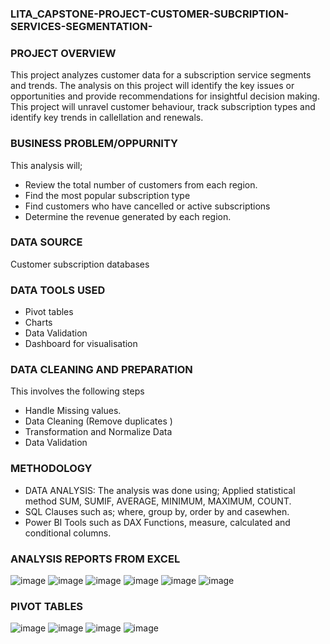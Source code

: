 ### LITA_CAPSTONE-PROJECT-CUSTOMER-SUBCRIPTION-SERVICES-SEGMENTATION-

### PROJECT OVERVIEW
This project analyzes customer data for a subscription service segments and trends. The analysis on this project will identify the key issues or opportunities and provide recommendations for insightful decision making. This project will unravel customer behaviour, track subscription types and identify key trends in callellation and renewals.

### BUSINESS PROBLEM/OPPURNITY
This analysis will;
- Review the total number of customers from each region.
- Find the most popular subscription type
- Find customers who have cancelled or active subscriptions 
- Determine the revenue generated by each region.

### DATA SOURCE
Customer subscription databases

### DATA TOOLS USED 
- Pivot tables
- Charts
- Data Validation
- Dashboard for visualisation

### DATA CLEANING AND PREPARATION
This involves the following steps
- Handle Missing values.
- Data Cleaning (Remove duplicates )
- Transformation and Normalize Data
- Data Validation

### METHODOLOGY
- DATA ANALYSIS: The analysis was done using; Applied statistical method SUM, SUMIF, AVERAGE, MINIMUM, MAXIMUM, COUNT.
- SQL Clauses such as; where, group by, order by and casewhen.
- Power BI Tools such as DAX Functions, measure, calculated and conditional columns.

### ANALYSIS REPORTS FROM EXCEL
![image](https://github.com/user-attachments/assets/304bd474-8c00-4e97-88a2-f10726a64a2d)
![image](https://github.com/user-attachments/assets/a0c2e88a-4913-430f-a31f-169b844499ac)
![image](https://github.com/user-attachments/assets/f14a25b6-3997-4325-8602-c56a9fdc075a)
![image](https://github.com/user-attachments/assets/5e25e4f3-cd50-42dc-8467-4acc1a734c0f)
![image](https://github.com/user-attachments/assets/120a5275-47bc-4ba9-a73b-ba0f0ede0aae)
![image](https://github.com/user-attachments/assets/19230426-15c1-4106-9126-c7f5a2cb44d7)

### PIVOT TABLES
![image](https://github.com/user-attachments/assets/00ba7d44-46bd-4631-8d69-ff95e39500d2)
![image](https://github.com/user-attachments/assets/7d7f140e-d542-4bf3-b7ba-ac154a545332)
![image](https://github.com/user-attachments/assets/405cc13d-b4c0-48d9-a99f-c396f929e1a6)
![image](https://github.com/user-attachments/assets/91f5498f-13e4-4ab1-9958-4df8811fb2c9)
